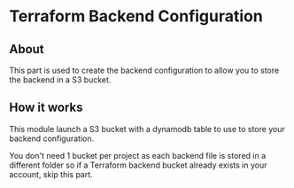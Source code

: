 # Terraform Backend Configuration

## About

This part is used to create the backend configuration to allow you to store the backend in a S3 bucket.


## How it works 

This module launch a S3 bucket with a dynamodb table to use to store your backend configuration.

You don't need 1 bucket per project as each backend file is stored in a different folder so if a Terraform backend bucket already exists in your account, skip this part.